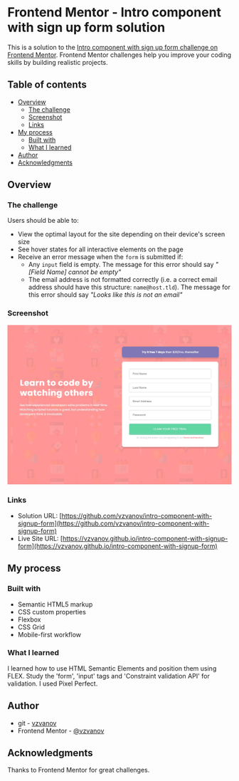 # Frontend Mentor - Intro component with sign up form solution

This is a solution to the [Intro component with sign up form challenge on Frontend Mentor](https://www.frontendmentor.io/challenges/intro-component-with-signup-form-5cf91bd49edda32581d28fd1). Frontend Mentor challenges help you improve your coding skills by building realistic projects. 

## Table of contents

- [Overview](#overview)
  - [The challenge](#the-challenge)
  - [Screenshot](#screenshot)
  - [Links](#links)
- [My process](#my-process)
  - [Built with](#built-with)
  - [What I learned](#what-i-learned)
- [Author](#author)
- [Acknowledgments](#acknowledgments)

## Overview

### The challenge

Users should be able to:

- View the optimal layout for the site depending on their device's screen size
- See hover states for all interactive elements on the page
- Receive an error message when the `form` is submitted if:
  - Any `input` field is empty. The message for this error should say *"[Field Name] cannot be empty"*
  - The email address is not formatted correctly (i.e. a correct email address should have this structure: `name@host.tld`). The message for this error should say *"Looks like this is not an email"*

### Screenshot

![solution](/images/screenshot.jpg "solution")

### Links

- Solution URL: [https://github.com/vzvanov/intro-component-with-signup-form](https://github.com/vzvanov/intro-component-with-signup-form)
- Live Site URL: [https://vzvanov.github.io/intro-component-with-signup-form](https://vzvanov.github.io/intro-component-with-signup-form)

## My process

### Built with

- Semantic HTML5 markup
- CSS custom properties
- Flexbox
- CSS Grid
- Mobile-first workflow

### What I learned

I learned how to use HTML Semantic Elements and position them using FLEX.
Study the 'form', 'input' tags and 'Constraint validation API' for validation.
I used Pixel Perfect.

## Author

- git - [vzvanov](https://github.com/vzvanov)
- Frontend Mentor - [@vzvanov](https://www.frontendmentor.io/profile/vzvanov)

## Acknowledgments

Thanks to Frontend Mentor for great challenges.
